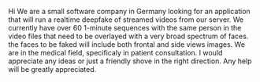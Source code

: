 Hi We are a small software company in Germany looking for an application that will run a realtime deepfake of streamed videos from our server. 
We currently have over 60 1-minute sequences with the same person in the video files that need to be overlayed with a very broad spectrum of faces.
the faces to be faked will include both frontal and side views images.
We are in the medical field, specificaly in patient consultation.
I would appreciate any ideas or just a friendly shove in the right direction.
Any help will be greatly appreciated.
